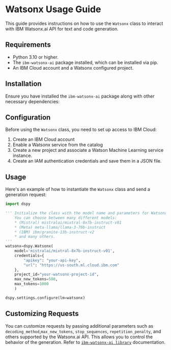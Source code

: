 # Watsonx Usage Guide

This guide provides instructions on how to use the `Watsonx` class to interact with  IBM Watsonx.ai API for text and code generation.

## Requirements

- Python 3.10 or higher.
- The `ibm-watsonx-ai` package installed, which can be installed via pip.
- An IBM Cloud account and a Watsonx configured project.

## Installation

Ensure you have installed the `ibm-watsonx-ai` package along with other necessary dependencies:

## Configuration

Before using the `Watsonx` class, you need to set up access to IBM Cloud:

1. Create an IBM Cloud account
2. Enable a Watsonx service from the catalog
3. Create a new project and associate a Watson Machine Learning service instance.
4. Create an IAM authentication credentials and save them in a JSON file.

## Usage

Here's an example of how to instantiate the `Watsonx` class and send a generation request:

```python
import dspy

''' Initialize the class with the model name and parameters for Watsonx.ai
    You can choose between many different models:
    * (Mistral) mistralai/mixtral-8x7b-instruct-v01
    * (Meta) meta-llama/llama-3-70b-instruct
    * (IBM) ibm/granite-13b-instruct-v2
    * and many others.
'''
watsonx=dspy.Watsonx(
    model='mistralai/mixtral-8x7b-instruct-v01',
    credentials={
        "apikey": "your-api-key",
        "url": "https://us-south.ml.cloud.ibm.com"
    },
    project_id="your-watsonx-project-id",
    max_new_tokens=500,
    max_tokens=1000
    )

dspy.settings.configure(lm=watsonx)
```

## Customizing Requests

You can customize requests by passing additional parameters such as `decoding_method`,`max_new_tokens`, `stop_sequences`, `repetition_penalty`, and others supported by the Watsonx.ai API. This allows you to control the behavior of the generation.
Refer to [`ibm-watsonx-ai library`](https://ibm.github.io/watsonx-ai-python-sdk/index.html) documentation.
